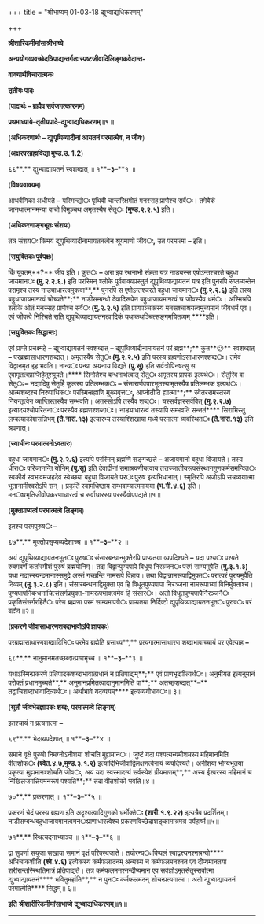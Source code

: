 +++
title = "श्रीभाष्यम् 01-03-18 द्युभ्वाद्यधिकरणम्"

+++


**श्रीशारिकमीमांसाश्रीभाष्ये**

**अन्ययोगव्यवच्छेदत्रिपाद्यन्तर्गतः स्पष्टजीवादिलिङ्गकवेदान्त-**

**वाक्यार्थविचारात्मकः**

**तृतीयः पादः**

(**पादार्थः – ब्रह्मैव सर्वजगत्कारणम्**)

**प्रथमाध्याये**–**तृतीयपादे**–**द्युभ्वाद्यधिकरणम्॥१॥**

(**अधिकरणार्थः – द्युःपृथिव्यादीनां आयतनं परमात्मैव, न जीवः**)

(**अक्षरपरब्रह्मविद्या मुण्ड.उ. 1.2**)

६६**.** द्युभ्वाद्यायतनं स्वशब्दात् ॥ १**–**३**–**१ ॥

(**विषयवाक्यम्**)

आथर्वणिका अधीयते **–** यस्मिन्द्यौ**ः** पृथिवी चान्तरिक्षमोतं मनस्सह प्राणैश्च सर्वै**ः**। तमेवैकं जानथात्मानमन्या वाचो विमुञ्चथ अमृतस्यैष सेतु**ः** **(**मुण्ड**.**२**.**२**.**५**)** इति।

(**अधिकरणाङ्गभूतः संशयः**)

तत्र संशय**ः** किमयं द्युपृथिव्यादीनामायतनत्वेन श्रूयमाणो जीव**ः,** उत परमात्मा **–** इति।

(**सयुक्तिकः पूर्वपक्षः**)

किं युक्तम्**?** जीव इति। कुत**ः** **–** अरा इव रथनाभौ संहता यत्र नाड्यस्स एषोऽन्तश्चरते बहुधा जायमान**ः** **(**मु**.**२**.**२**.**६**.)** इति परस्मिन् श्लोके पूर्ववाक्यप्रस्तुतं द्युपृथिव्याद्यायतनं यत्र इति पुनरपि सप्तम्यन्तेन परामृश्य तस्य नाड्याधारत्वमुक्त्वा**,** पुनरपि स एषोऽन्तश्चरते बहुधा जायमान**ः** **(**मु**.**२**.**२**.**६**)** इति तस्य बहुधाजायमानत्वं चोच्यते**;** नाडीसम्बन्धो देवादिरूपेण बहुधाजायमानत्वं च जीवस्यैव धर्म**ः**। अस्मिन्नपि श्लोके ओतं मनस्सह प्राणैश्च सर्वै**ः** **(**मु**.**२**.**२**.**५**)** इति प्राणपञ्चकस्य मनसश्चाश्रयत्वमुच्यमानं जीवधर्म एव। एवं जीवत्वे निश्चिते सति द्युपृथिव्याद्यायतनत्वादिकं यथाकथञ्चित्सङ्गमयितव्यम् ****इति।

(**सयुक्तिकः सिद्धान्तः**)

एवं प्राप्ते प्रचक्ष्महे **–** द्युभ्वाद्यायतनं स्वशब्दात् **–** द्युपृथिव्यादीनामायतनं परं ब्रह्म**;** कुत**😕** स्वशब्दात् **–** परब्रह्मासाधारणशब्दात्। अमृतस्यैष सेतु**ः** **(**मु**.**२**.**२**.**५**)** इति परस्य ब्रह्मणोऽसाधारणश्शब्द**ः**। तमेवं विद्वानमृत इह भवति। नान्य**ः** पन्था अयनाय विद्यते **(**पु**.**सू**)** इति सर्वत्रोपिनषत्सु स एवामृतत्वप्राप्तिहेतुश्श्रूयते।**** सिनोतेश्च बन्धनार्थत्वात् सेतु**ः** अमृतस्य प्रापक इत्यर्थ**ः**। सेतुरिव वा सेतु**ः –** नद्यादिषु सेतुर्हि कूलस्य प्रतिलम्भक**ः** **–** संसारार्णवपारभूतस्यामृतस्यैष प्रतिलम्भक इत्यर्थ**ः**। आत्मशब्दश्च निरुपाधिक**ः** परस्मिन्ब्रह्मणि मुख्यवृत्त**ः,** आप्नोतीति ह्यात्मा**;** स्वेतरसमस्तस्य नियन्तृत्वेन व्याप्तिस्तस्यैव सम्भवति। अतस्सोऽपि तस्यैव शब्द**ः**। यस्सर्वज्ञस्सर्ववित् **(**मु**.**२**.**२**.**७**)** इत्यादयश्चोपरितना**ः** परस्यैव ब्रह्मणश्शब्दा**ः**। नाड्याधारत्वं तस्यापि सम्भवति सन्ततं**** सिराभिस्तु लम्बत्याकोशसन्निभम् **(**तै**.**नारा**.**१३**)** इत्यारभ्य तस्याश्शिखाया मध्ये परमात्मा व्यवस्थित**ः** **(**तै**.**नारा**.**१३**)** इति श्रवणात्।

(**स्वाधीनः परमात्मनोऽवतारः**)

बहुधा जायमान**ः** **(**मु**.**२**.**२**.**६**)** इत्यपि परस्मिन् ब्रह्मणि सङ्गच्छते **–** अजायमानो बहुधा विजायते। तस्य धीरा**ः** परिजानन्ति योनिम् **(**पु**.**सू**)** इति देवादीनां समाश्रयणीयत्वाय तत्तज्जातीयरूपसंस्थानगुणकर्मसमन्वित**ः** स्वकीयं स्वभावमजहदेव स्वेच्छया बहुधा विजायते पर**ः** पुरुष इत्यभिधानात्। स्मृतिरपि अजोऽपि सन्नव्ययात्मा भूतानामीश्वरोऽपि सन् । प्रकृतिं स्वामधिष्ठाय सम्भवाम्यात्ममायया **(**भ**.**गी**.**४**.**६**)** इति। मन**ः**प्रभृतिजीवोपकरणाधारत्वं च सर्वाधारस्य परस्यैवोपपद्यते॥१॥

(**मुक्तप्राप्यत्वं परमात्मत्वे लिङ्गम्**)

इतश्च परमपुरुष**ः –**

६७**.** मुक्तोपसृप्यव्यदेशाच्च ॥ १**–**३**–**२ ॥

अयं द्युपृथिव्याद्यायतनभूत**ः** पुरुष**ः** संसारबन्धान्मुक्तैरपि प्राप्यतया व्यपदिश्यते **–** यदा पश्य**ः** पश्यते रुक्मवर्णं कर्तारमीशं पुरुषं ब्रह्मयोनिम्। तदा विद्वान्पुण्यपापे विधूय निरञ्जन**ः** परमं साम्यमुपैति **(**मु**.**३**.**१**.**३**)** यथा नद्यस्स्यन्दमानास्समुद्रे अस्तं गच्छन्ति नामरूपे विहाय। तथा विद्वान्नामरूपाद्विमुक्त**ः** परात्परं पुरुषमुपैति दिव्यम् **(**मु**.**३**.**२**.**८**)** इति। संसारबन्धनाद्विमुक्ता एव हि विधूतपुण्यपापा निरञ्जना नामरूपाभ्यां विनिर्मुक्ताश्च। पुण्यपापनिबन्धनाचित्संसर्गप्रयुक्त-नामरूपभाक्त्वमेव हि संसार**ः**। अतो विधूतपुण्यपापैर्निरञ्जनै**ः** प्रकृतिसंसर्गरहितै**ः** परेण ब्रह्मणा परमं साम्यमापन्नै**ः** प्राप्यतया निर्दिष्टो द्युपृथिव्याद्यायतनभूत**ः** पुरुष**ः** परं ब्रह्मैव॥२॥

(**प्रकरणे जीवासाधारणशबदाभावोऽपि ज्ञापकः**)

परब्रह्मासाधारणशब्दाादिभि**ः** परमेव ब्रह्मेति प्रसाध्य**,** प्रत्यगात्मासाधारण शब्दाभावाच्चायं पर एवेत्याह **–**

६८**.** नानुमानमतच्छब्दात्प्राणभृच्च ॥ १**–**३**–**३ ॥

यथाऽस्मिन्प्रकरणे प्रतिपादकशब्दाभावात्प्रधानं न प्रतिपाद्यम्**;** एवं प्राणभृदपीत्यर्थ**ः**। अनुमीयत इत्यनुमानं परोक्तं प्रधानमुच्यते**,** अनुमानप्रमितत्वादानुमानमिति वा**;** अतच्छशब्दात्**–** तद्वाचिशब्दाभावादित्यर्थ**ः**। अर्थाभावे यदव्ययम्**** इत्यव्ययीभाव**ः**॥ ३॥

(**श्रुतौ जीवभेदज्ञापकः शब्दः, परमात्मत्वे लिङ्गम्**)

इतश्चायं न प्रत्यगात्मा **–**

६९**.** भेदव्यपदेशात् ॥ १**–**३**–**४ ॥

समाने वृक्षे पुरुषो निमग्नोऽनीशया शोचति मुह्यमान**ः**। जुष्टं यदा पश्यत्यन्यमीशमस्य महिमानमिति वीतशोक**ः** **(**श्वेत**.**४**.**७**,**मुण्ड**.**३**.**१**.**२**)** इत्यादिभिर्जीवाद्विलक्षणत्वेनायं व्यपदिश्यते। अनीशया भोग्यभूतया प्रकृत्या मुह्यमानश्शोचति जीव**ः,** अयं यदा स्वस्मादन्यं सर्वस्येशं प्रीयमाणम्**,** अस्य ईश्वरस्य महिमानं च निखिलजगन्नियमनरूपं पश्यति**;** तदा वीतशोको भवति॥४॥

७०**.** प्रकरणात् ॥ १**–**३**–**५ ॥

प्रकरणं चेदं परस्य ब्रह्मण इति अदृश्यत्वादिगुणको धर्मोक्ते**ः** **(**शारी**.**१**.**९**.**२२**)** इत्यत्रैव प्रदर्शितम्। नाडीसम्बन्धबहुधाजायमानत्वमन**ः**प्राणाधारत्वैश्च प्रकरणविच्छेदाशङ्कामात्रमत्र पर्यहार्ष्म॥५॥

७१**.** स्थित्यदनाभ्याञ्च ॥ १**–**३**–**६ ॥

द्वा सुपर्णा सयुजा सखाया समानं वृक्षं परिषस्वजाते। तयोरन्य**ः** पिप्पलं स्वाद्वत्त्यनश्नन्नन्यो**** अभिचाकशीति **(**श्वे**.**४**.**६**)** इत्येकस्य कर्मफलादनम् अन्यस्य च कर्मफलमनश्नत एव दीप्यमानतया शरीरान्तस्स्थितिमात्रं प्रतिपाद्यते। तत्र कर्मफलमनश्नन्दीप्यमान एव सर्वज्ञोऽमृतसेतुस्सर्वात्मा द्युभ्वाद्यायतनं**** भवितुमर्हाति**,** न पुन**ः** कर्मफलमदन् शोचन्प्रत्यगात्मा। अतो द्युभ्वाद्यायतनं परमात्मेति**** सिद्धम्॥ ६॥

**इति** **श्रीशारीरिकमीमांसाभाष्ये** **द्युभ्वाद्यधिकरणम्॥१॥**

****


